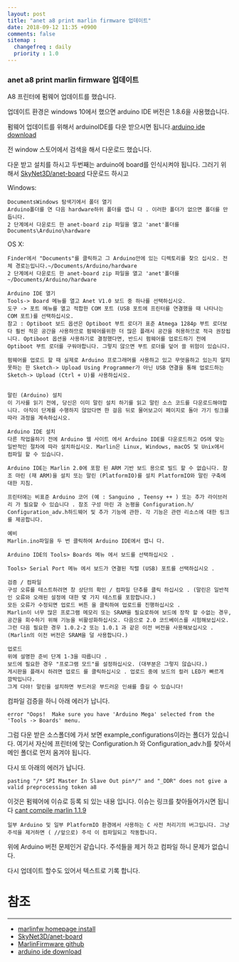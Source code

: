 ```yaml
---
layout: post
title: "anet a8 print marlin firmware 업데이트"
date: 2018-09-12 11:35 +0900
comments: false
sitemap :
  changefreq : daily
  priority : 1.0
---
```


### anet a8 print marlin firmware 업데이트

A8 프린터에 펌웨어 업데이트를 했습니다. 

업데이트 환경은 windows 10에서 했으면 arduino IDE 버전은 1.8.6을 사용했습니다.

펌웨어 업데이트를 위해서 arduinoIDE를 다운 받으시면 됩니다.[arduino ide download](https://www.arduino.cc/en/Main/Software)

전 window 스토어에서 검색을 해서 다운로드 했습니다.

다운 받고 설치를 하시고 두번째는 arduino에 board를 인식시켜야 됩니다. 그러기 위해서 [SkyNet3D/anet-board](https://github.com/SkyNet3D/anet-board) 다운로드 하시고

Windows:
```
DocumentsWindows 탐색기에서 폴더 열기
Arduino폴더를 연 다음 hardware하위 폴더를 엽니 다 . 이러한 폴더가 없으면 폴더를 만듭니다.
2 단계에서 다운로드 한 anet-board zip 파일을 열고 'anet'폴더를 Documents\Arduino\hardware
```
OS X:
```
Finder에서 "Documents"를 클릭하고 그 Arduino안에 있는 디렉토리를 찾으 십시오. 전체 경로는입니다.~/Documents/Arduino/hardware
2 단계에서 다운로드 한 anet-board zip 파일을 열고 'anet'폴더를 ~/Documents/Arduino/hardware
```


```
Arduino IDE 열기
Tools-> Board 메뉴를 열고 Anet V1.0 보드 중 하나를 선택하십시오.
도구 -> 포트 메뉴를 열고 적합한 COM 포트 (USB 포트에 프린터를 연결했을 때 나타나는 COM 포트)를 선택하십시오.
참고 : Optiboot 보드 옵션은 Optiboot 부트 로더가 표준 Atmega 1284p 부트 로더보다 훨씬 적은 공간을 사용하므로 펌웨어를위한 더 많은 플래시 공간을 허용하므로 적극 권장됩니다. Optiboot 옵션을 사용하기로 결정했다면, 반드시 펌웨어를 업로드하기 전에 Optiboot 부트 로더를 구워야합니다. 그렇지 않으면 부트 로더를 덮어 쓸 위험이 있습니다.

펌웨어를 업로드 할 때 실제로 Arduino 프로그래머를 사용하고 있고 무엇을하고 있는지 알지 못하는 한 Sketch-> Upload Using Programmer가 아닌 USB 연결을 통해 업로드하는 Sketch-> Upload (Ctrl + U)를 사용하십시오.

```

```

말린 (Arduino) 설치
이 기사를 읽기 전에, 당신은 이미 말린 설치 하기를 읽고 말린 소스 코드를 다운로드해야합니다. 아직이 단계를 수행하지 않았다면 한 걸음 뒤로 물어보고이 페이지로 돌아 가기 링크를 따라 과정을 계속하십시오.

Arduino IDE 설치
다른 작업을하기 전에 Arduino 웹 사이트 에서 Arduino IDE를 다운로드하고 OS에 맞는 일반적인 절차에 따라 설치하십시오. Marlin은 Linux, Windows, macOS 및 Unix에서 컴파일 할 수 있습니다.

Arduino IDE는 Marlin 2.0에 포함 된 ARM 기반 보드 용으로 빌드 할 수 없습니다. 참조 마린 (재 ARM)을 설치 또는 말린 (PlatformIO)를 설치 PlatformIO와 말린 구축에 대한 지침.

프린터에는 비표준 Arduino 코어 (예 : Sanguino , Teensy ++ ) 또는 추가 라이브러리 가 필요할 수 있습니다 . 참조 구성 마린 과 논평을 Configuration.h/ Configuration_adv.h하드웨어 및 추가 기능에 관한. 각 기능은 관련 리소스에 대한 링크를 제공합니다.

예비
Marlin.ino파일을 두 번 클릭하여 Arduino IDE에서 엽니 다.

Arduino IDE의 Tools> Boards 메뉴 에서 보드를 선택하십시오 .

Tools> Serial Port 메뉴 에서 보드가 연결된 직렬 (USB) 포트를 선택하십시오 .

검증 / 컴파일
구성 오류를 테스트하려면 창 상단의 확인 / 컴파일 단추를 클릭 하십시오 . (말린은 일반적인 오류와 오래된 설정에 대한 몇 가지 테스트를 포함합니다.)
모든 오류가 수정되면 업로드 버튼 을 클릭하여 업로드를 진행하십시오 .
Marlin이 너무 많은 프로그램 메모리 또는 SRAM을 필요로하여 보드에 장착 할 수없는 경우, 공간을 회수하기 위해 기능을 비활성화하십시오. 다음으로 2.0 코드베이스를 시험해보십시오. 그런 다음 필요한 경우 1.0.2-2 또는 1.0.1 과 같은 이전 버전을 사용해보십시오 . (Marlin의 이전 버전은 SRAM을 덜 사용합니다.)

업로드
위에 설명한 준비 단계 1-3을 따릅니다 .
보드에 필요한 경우 "프로그램 모드"를 설정하십시오. (대부분은 그렇지 않습니다.)
게시판을 플래시 하려면 업로드 를 클릭하십시오 . 업로드 중에 보드의 컬러 LED가 빠르게 깜박입니다.
그게 다야! 말린을 설치하면 부드러운 부드러운 인쇄를 즐길 수 있습니다!

```

컴파일 검증을 하니 아래 에러가 납니다. 

```
error "Oops!  Make sure you have 'Arduino Mega' selected from the 'Tools -> Boards' menu.
```

그럼 다운 받은 소스폴더에 가서 보면 example_configurations이라는 폴더가 있습니다. 여기서 자신에 프린터에 맞는 Configuration.h 와 Configuration_adv.h를 찾아서 메인 폴더로 먼저 옴겨야 됩니다.

다시 또 아래의 에러가 납니다.

```
pasting "/* SPI Master In Slave Out pin*/" and "_DDR" does not give a valid preprocessing token a8
```

이것은 펌웨어에 이슈로 등록 되 있는 내용 입니다. 이슈는 링크를 찾아들어가시면 됩니다 [cant compile marlin 1.1.9](https://github.com/MarlinFirmware/Marlin/issues/11751)
 
 ```
 일부 Arduino 및 일부 PlatformIO 환경에서 사용하는 C 사전 처리기의 버그입니다. 그냥 주석을 제거하면 ( //앞으로) 주석 이 컴파일되고 작동합니다.
 ```
위에 Arduino 버전 문제인거 같습니다. 주석들을 제거 하고 컴파일 하니 문제가 없습니다.

다시 업데이트 할수도 있어서 텍스트로 기록 합니다.

# 참조 
-----
* [marlinfw homepage install](http://marlinfw.org/docs/basics/install.html)
* [SkyNet3D/anet-board](https://github.com/SkyNet3D/anet-board)
* [MarlinFirmware github](https://github.com/MarlinFirmware/Marlin)
* [arduino ide download](https://www.arduino.cc/en/Main/Software)
